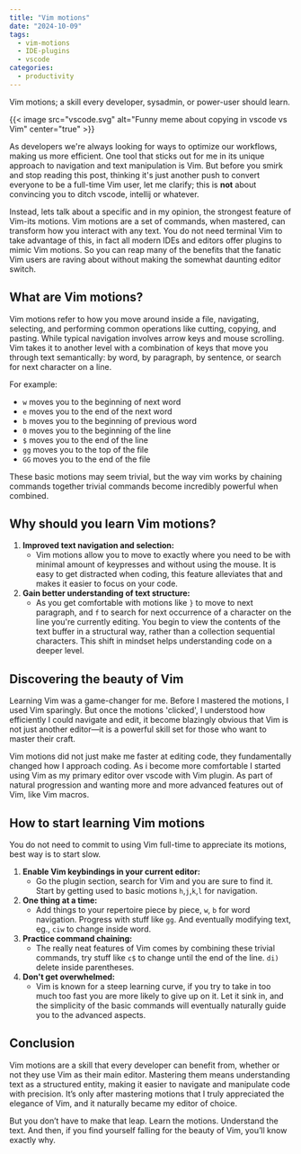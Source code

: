 ```yaml
---
title: "Vim motions"
date: "2024-10-09"
tags:
  - vim-motions
  - IDE-plugins
  - vscode
categories:
  - productivity
---
```


Vim motions; a skill every developer, sysadmin, or power-user should learn.

<!--more-->

{{< image src="vscode.svg" alt="Funny meme about copying in vscode vs Vim" center="true" >}}

As developers we're always looking for ways to optimize our workflows, making us more efficient. One tool that sticks out for me in its unique approach to navigation and text manipulation is Vim. But before you smirk and stop reading this post, thinking it's just another push to convert everyone to be a full-time Vim user, let me clarify; this is **not** about convincing you to ditch vscode, intellij or whatever.

Instead, lets talk about a specific and in my opinion, the strongest feature of Vim-its motions. Vim motions are a set of commands, when mastered, can transform how you interact with any text. You do not need terminal Vim to take advantage of this, in fact all modern IDEs and editors offer plugins to mimic Vim motions. So you can reap many of the benefits that the fanatic Vim users are raving about without making the somewhat daunting editor switch.


## What are Vim motions?

Vim motions refer to how you move around inside a file, navigating, selecting, and performing common operations like cutting, copying, and pasting. While typical navigation involves arrow keys and mouse scrolling. Vim takes it to another level with a combination of keys that move you through text semantically: by word, by paragraph, by sentence, or search for next character on a line.

For example:

- `w` moves you to the beginning of next word
- `e` moves you to the end of the next word
- `b` moves you to the beginning of previous word
- `0` moves you to the beginning of the line
- `$` moves you to the end of the line
- `gg` moves you to the top of the file
- `GG` moves you to the end of the file

These basic motions may seem trivial, but the way vim works by chaining commands together trivial commands become incredibly powerful when combined.

## Why should you learn Vim motions?

1. **Improved text navigation and selection:**
   - Vim motions allow you to move to exactly where you need to be with minimal amount of keypresses and without using the mouse. It is easy to get distracted when coding, this feature alleviates that and makes it easier to focus on your code.
2. **Gain better understanding of text structure:**
   - As you get comfortable with motions like `}` to move to next paragraph, and `f` to search for next occurrence of a character on the line you're currently editing. You begin to view the contents of the text buffer in a structural way, rather than a collection sequential characters. This shift in mindset helps understanding code on a deeper level.

## Discovering the beauty of Vim

Learning Vim was a game-changer for me. Before I mastered the motions, I used Vim sparingly. But once the motions 'clicked', I understood how efficiently I could navigate and edit, it become blazingly obvious that Vim is not just another editor—it is a powerful skill set for those who want to master their craft.

Vim motions did not just make me faster at editing code, they fundamentally changed how I approach coding. As i become more comfortable I started using Vim as my primary editor over vscode with Vim plugin. As part of natural progression and wanting more and more advanced features out of Vim, like Vim macros.

## How to start learning Vim motions 

You do not need to commit to using Vim full-time to appreciate its motions, best way is to start slow.

1. **Enable Vim keybindings in your current editor:**
   - Go the plugin section, search for Vim and you are sure to find it. Start by getting used to basic motions `h`,`j`,`k`,`l` for navigation.
2. **One thing at a time:**
   - Add things to your repertoire piece by piece, `w`, `b` for word navigation. Progress with stuff like `gg`. And eventually modifying text, eg., `ciw` to change inside word.
3. **Practice command chaining:**
   - The really neat features of Vim comes by combining these trivial commands, try stuff like `c$` to change until the end of the line. `di)` delete inside parentheses.
4. **Don't get overwhelmed:**
   - Vim is known for a steep learning curve, if you try to take in too much too fast you are more likely to give up on it. Let it sink in, and the simplicity of the basic commands will eventually naturally guide you to the advanced aspects.

## Conclusion

Vim motions are a skill that every developer can benefit from, whether or not they use Vim as their main editor. Mastering them means understanding text as a structured entity, making it easier to navigate and manipulate code with precision. It’s only after mastering motions that I truly appreciated the elegance of Vim, and it naturally became my editor of choice.

But you don’t have to make that leap. Learn the motions. Understand the text. And then, if you find yourself falling for the beauty of Vim, you’ll know exactly why.

